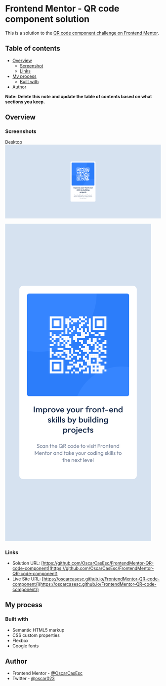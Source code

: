 # Frontend Mentor - QR code component solution

This is a solution to the [QR code component challenge on Frontend Mentor](https://www.frontendmentor.io/challenges/qr-code-component-iux_sIO_H).

## Table of contents

- [Overview](#overview)
  - [Screenshot](#screenshot)
  - [Links](#links)
- [My process](#my-process)
  - [Built with](#built-with)
- [Author](#author)

**Note: Delete this note and update the table of contents based on what sections you keep.**

## Overview

### Screenshots

Desktop
![Desktop](./screenshots/desktop.png)

![Mobile](./screenshots/mobile.png)

### Links

- Solution URL: [https://github.com/OscarCasEsc/FrontendMentor-QR-code-component](https://github.com/OscarCasEsc/FrontendMentor-QR-code-component)
- Live Site URL: [https://oscarcasesc.github.io/FrontendMentor-QR-code-component/](https://oscarcasesc.github.io/FrontendMentor-QR-code-component/)

## My process

### Built with

- Semantic HTML5 markup
- CSS custom properties
- Flexbox
- Google fonts

## Author

- Frontend Mentor - [@OscarCasEsc](https://www.frontendmentor.io/profile/OscarCasEsc)
- Twitter - [@oscar023](https://twitter.com/oscar023)
